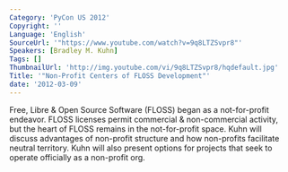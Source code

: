 ```yaml
---
Category: 'PyCon US 2012'
Copyright: ''
Language: 'English'
SourceUrl: '"https://www.youtube.com/watch?v=9q8LTZSvpr8"'
Speakers: [Bradley M. Kuhn]
Tags: []
ThumbnailUrl: 'http://img.youtube.com/vi/9q8LTZSvpr8/hqdefault.jpg'
Title: '"Non-Profit Centers of FLOSS Development"'
date: '2012-03-09'
---
```

Free, Libre & Open Source Software (FLOSS) began as a not-for-profit endeavor.
FLOSS licenses permit commercial & non-commercial activity, but the heart of
FLOSS remains in the not-for-profit space. Kuhn will discuss advantages of
non-profit structure and how non-profits facilitate neutral territory. Kuhn
will also present options for projects that seek to operate officially as a
non-profit org.


